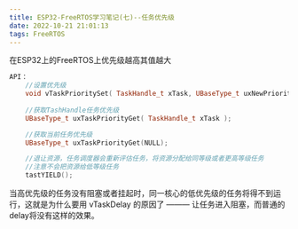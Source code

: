 ```yaml
---
title: ESP32-FreeRTOS学习笔记(七)--任务优先级
date: 2022-10-21 21:01:13
tags: FreeRTOS
---
```


 在ESP32上的FreeRTOS上优先级越高其值越大

```c++
API：
    //设置优先级
    void vTaskPrioritySet( TaskHandle_t xTask, UBaseType_t uxNewPriority );
    
    //获取TashHandle任务优先级
    UBaseType_t uxTaskPriorityGet( TaskHandle_t xTask );

    //获取当前任务优先级
    UBaseType_t uxTaskPriorityGet(NULL);

    //退让资源，任务调度器会重新评估任务，将资源分配给同等级或者更高等级任务
    //注意不会把资源给低等级任务
    tastYIELD();
```

当高优先级的任务没有阻塞或者挂起时，同一核心的低优先级的任务将得不到运行，这就是为什么要用 vTaskDelay 的原因了 ——— 让任务进入阻塞，而普通的delay将没有这样的效果。
